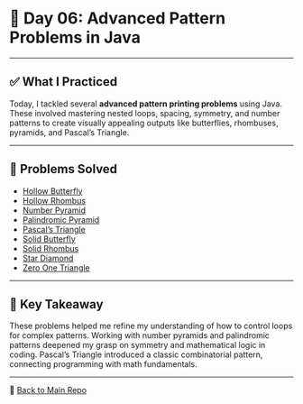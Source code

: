 # 🚀 Day 06: Advanced Pattern Problems in Java

---

## ✅ What I Practiced

Today, I tackled several **advanced pattern printing problems** using Java. These involved mastering nested loops, spacing, symmetry, and number patterns to create visually appealing outputs like butterflies, rhombuses, pyramids, and Pascal’s Triangle.

---

## 🧩 Problems Solved

- [Hollow Butterfly](https://github.com/verma-suraj/Java-DSA-100Days-Challenge/blob/main/Day_06/Pattern_Printing_Problems/HollowButterfly.java)
- [Hollow Rhombus](https://github.com/verma-suraj/Java-DSA-100Days-Challenge/blob/main/Day_06/Pattern_Printing_Problems/HollowRhombus.java)
- [Number Pyramid](https://github.com/verma-suraj/Java-DSA-100Days-Challenge/blob/main/Day_06/Pattern_Printing_Problems/NumberPyramid.java)
- [Palindromic Pyramid](https://github.com/verma-suraj/Java-DSA-100Days-Challenge/blob/main/Day_06/Pattern_Printing_Problems/PalindromicPyramid.java)
- [Pascal’s Triangle](https://github.com/verma-suraj/Java-DSA-100Days-Challenge/blob/main/Day_06/Pattern_Printing_Problems/PascalsTriangle.java)
- [Solid Butterfly](https://github.com/verma-suraj/Java-DSA-100Days-Challenge/blob/main/Day_06/Pattern_Printing_Problems/SolidButterfly.java)
- [Solid Rhombus](https://github.com/verma-suraj/Java-DSA-100Days-Challenge/blob/main/Day_06/Pattern_Printing_Problems/SolidRhombus.java)
- [Star Diamond](https://github.com/verma-suraj/Java-DSA-100Days-Challenge/blob/main/Day_06/Pattern_Printing_Problems/StarDiamond.java)
- [Zero One Triangle](https://github.com/verma-suraj/Java-DSA-100Days-Challenge/blob/main/Day_06/Pattern_Printing_Problems/ZeroOneTriangle.java)

---

## 🧠 Key Takeaway

These problems helped me refine my understanding of how to control loops for complex patterns. Working with number pyramids and palindromic patterns deepened my grasp on symmetry and mathematical logic in coding. Pascal’s Triangle introduced a classic combinatorial pattern, connecting programming with math fundamentals.

---

📌 [Back to Main Repo](../README.md)
